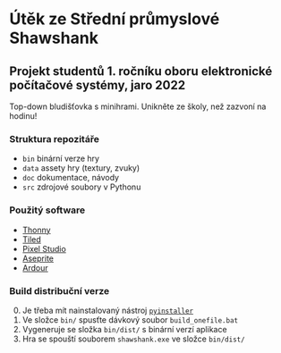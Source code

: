 # Útěk ze Střední průmyslové Shawshank

## Projekt studentů 1. ročníku oboru elektronické počítačové systémy, jaro 2022

Top-down bludišťovka s minihrami. Unikněte ze školy, než zazvoní na hodinu!

### Struktura repozitáře
- `bin` binární verze hry
- `data` assety hry (textury, zvuky)
- `doc` dokumentace, návody
- `src` zdrojové soubory v Pythonu

### Použitý software
- [Thonny](https://thonny.org/)
- [Tiled](https://www.mapeditor.org/)
- [Pixel Studio](https://com-pixelstudio.en.uptodown.com/android)
- [Aseprite](https://www.aseprite.org/)
- [Ardour](https://ardour.org/)

### Build distribuční verze
0. Je třeba mít nainstalovaný nástroj [`pyinstaller`](https://pyinstaller.org/en/stable/index.html)
1. Ve složce `bin/` spusťte dávkový soubor `build_onefile.bat`
2. Vygeneruje se složka `bin/dist/` s binární verzí aplikace
3. Hra se spouští souborem `shawshank.exe` ve složce `bin/dist/`

